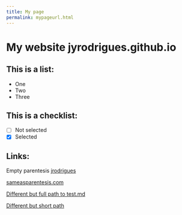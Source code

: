 ```yaml
---
title: My page
permalink: mypageurl.html
---
```


# My website jyrodrigues.github.io

This is a list:
--------------

- One
- Two
- Three

This is a checklist:
--------------------

- [ ] Not selected
- [x] Selected

Links:
------

Empty parentesis
[jrodrigues](http://www.jrodrigues.co)

[sameasparentesis.com](sameasparentesis.com)

[Different but full path to test.md](jyrodrigues.github.io/test.md)

[Different but short path](test.html)

